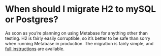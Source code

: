 # When should I migrate H2 to mySQL or Postgres?

As soon as you’re planning on using Metabase for anything other than testing. H2 is fairly easily corruptible, so it’s better to be safe than sorry when running Metabase in production. The migration is fairly simple, and [full instructions](https://metabase.com/docs/latest/operations-guide/start.html#migrating-from-using-the-h2-database-to-mysql-or-postgres) are available.